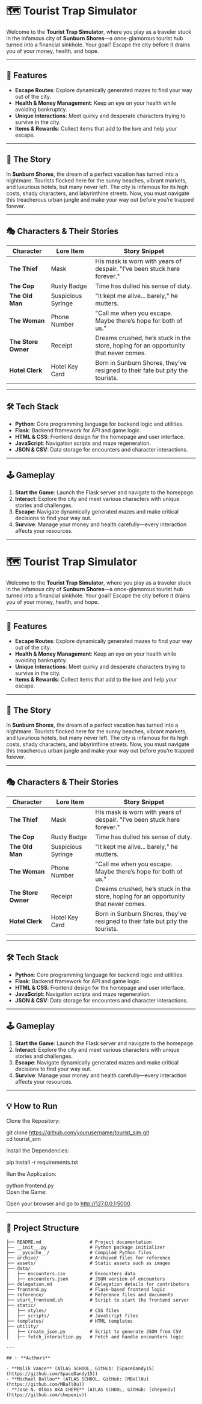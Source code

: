 # 🗺️ **Tourist Trap Simulator**

Welcome to the **Tourist Trap Simulator**, where you play as a traveler stuck in the infamous city of **Sunburn Shores**—a once-glamorous tourist hub turned into a financial sinkhole. Your goal? Escape the city before it drains you of your money, health, and hope.

---

## 🌟 **Features**

- **Escape Routes**: Explore dynamically generated mazes to find your way out of the city.  
- **Health & Money Management**: Keep an eye on your health while avoiding bankruptcy.  
- **Unique Interactions**: Meet quirky and desperate characters trying to survive in the city.  
- **Items & Rewards**: Collect items that add to the lore and help your escape.  

---

## 🌆 **The Story**

In **Sunburn Shores**, the dream of a perfect vacation has turned into a nightmare. Tourists flocked here for the sunny beaches, vibrant markets, and luxurious hotels, but many never left. The city is infamous for its high costs, shady characters, and labyrinthine streets. Now, you must navigate this treacherous urban jungle and make your way out before you’re trapped forever.

---

## 🎭 **Characters & Their Stories**

| **Character**      | **Lore Item**          | **Story Snippet**                                                                 |
|--------------------|------------------------|-----------------------------------------------------------------------------------|
| **The Thief**      | Mask                   | His mask is worn with years of despair. "I’ve been stuck here forever."          |
| **The Cop**        | Rusty Badge            | Time has dulled his sense of duty.                                               |
| **The Old Man**    | Suspicious Syringe     | "It kept me alive... barely," he mutters.                                        |
| **The Woman**      | Phone Number           | "Call me when you escape. Maybe there’s hope for both of us."                    |
| **The Store Owner**| Receipt                | Dreams crushed, he’s stuck in the store, hoping for an opportunity that never comes. |
| **Hotel Clerk**    | Hotel Key Card         | Born in Sunburn Shores, they’ve resigned to their fate but pity the tourists.    |

---

## 🛠️ **Tech Stack**

- **Python**: Core programming language for backend logic and utilities.  
- **Flask**: Backend framework for API and game logic.  
- **HTML & CSS**: Frontend design for the homepage and user interface.  
- **JavaScript**: Navigation scripts and maze regeneration.  
- **JSON & CSV**: Data storage for encounters and character interactions.  

---

## 🕹️ **Gameplay**

1. **Start the Game**: Launch the Flask server and navigate to the homepage.  
2. **Interact**: Explore the city and meet various characters with unique stories and challenges.  
3. **Escape**: Navigate dynamically generated mazes and make critical decisions to find your way out.  
4. **Survive**: Manage your money and health carefully—every interaction affects your resources.  

---

# 🗺️ **Tourist Trap Simulator**

Welcome to the **Tourist Trap Simulator**, where you play as a traveler stuck in the infamous city of **Sunburn Shores**—a once-glamorous tourist hub turned into a financial sinkhole. Your goal? Escape the city before it drains you of your money, health, and hope.

---

## 🌟 **Features**

- **Escape Routes**: Explore dynamically generated mazes to find your way out of the city.  
- **Health & Money Management**: Keep an eye on your health while avoiding bankruptcy.  
- **Unique Interactions**: Meet quirky and desperate characters trying to survive in the city.  
- **Items & Rewards**: Collect items that add to the lore and help your escape.  

---

## 🌆 **The Story**

In **Sunburn Shores**, the dream of a perfect vacation has turned into a nightmare. Tourists flocked here for the sunny beaches, vibrant markets, and luxurious hotels, but many never left. The city is infamous for its high costs, shady characters, and labyrinthine streets. Now, you must navigate this treacherous urban jungle and make your way out before you’re trapped forever.

---

## 🎭 **Characters & Their Stories**

| **Character**      | **Lore Item**          | **Story Snippet**                                                                 |
|--------------------|------------------------|-----------------------------------------------------------------------------------|
| **The Thief**      | Mask                   | His mask is worn with years of despair. "I’ve been stuck here forever."          |
| **The Cop**        | Rusty Badge            | Time has dulled his sense of duty.                                               |
| **The Old Man**    | Suspicious Syringe     | "It kept me alive... barely," he mutters.                                        |
| **The Woman**      | Phone Number           | "Call me when you escape. Maybe there’s hope for both of us."                    |
| **The Store Owner**| Receipt                | Dreams crushed, he’s stuck in the store, hoping for an opportunity that never comes. |
| **Hotel Clerk**    | Hotel Key Card         | Born in Sunburn Shores, they’ve resigned to their fate but pity the tourists.    |

---

## 🛠️ **Tech Stack**

- **Python**: Core programming language for backend logic and utilities.  
- **Flask**: Backend framework for API and game logic.  
- **HTML & CSS**: Frontend design for the homepage and user interface.  
- **JavaScript**: Navigation scripts and maze regeneration.  
- **JSON & CSV**: Data storage for encounters and character interactions.  

---

## 🕹️ **Gameplay**

1. **Start the Game**: Launch the Flask server and navigate to the homepage.  
2. **Interact**: Explore the city and meet various characters with unique stories and challenges.  
3. **Escape**: Navigate dynamically generated mazes and make critical decisions to find your way out.  
4. **Survive**: Manage your money and health carefully—every interaction affects your resources.  

---

## 💡 **How to Run**
Clone the Repository:

git clone https://github.com/yourusername/tourist_sim.git  
cd tourist_sim 

Install the Dependencies:

pip install -r requirements.txt  

Run the Application:

python frontend.py  
Open the Game:

Open your browser and go to http://127.0.0.1:5000.

---

## 📂 **Project Structure**  

```plaintext
├── README.md                  # Project documentation  
├── __init__.py                # Python package initializer  
├── __pycache__/               # Compiled Python files  
├── archive/                   # Archived files for reference  
├── assets/                    # Static assets such as images  
├── data/                      
│   ├── encounters.csv         # Encounters data  
│   ├── encounters.json        # JSON version of encounters  
├── delegation.md              # Delegation details for contributors  
├── frontend.py                # Flask-based frontend logic  
├── reference/                 # Reference files and documents  
├── start_frontend.sh          # Script to start the frontend server  
├── static/                    
│   ├── styles/                # CSS files  
│   ├── scripts/               # JavaScript files  
├── templates/                 # HTML templates  
├── utility/                   
│   ├── create_json.py         # Script to generate JSON from CSV  
│   ├── fetch_interaction.py   # Fetch and handle encounters logic  

---

## ✨ **Authors**  

- **Malik Vance** (ATLAS SCHOOL, GitHub: [SpaceDandy15](https://github.com/SpaceDandy15))  
- **Michael Ballou** (ATLAS SCHOOL, GitHub: [MBall0u](https://github.com/MBall0u))  
- **Jose N. Olmos AKA CHEPE** (ATLAS SCHOOL, GitHub: [chepeniv](https://github.com/chepeniv))  
